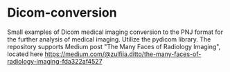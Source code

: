 # Dicom-conversion

Small examples of Dicom medical imaging conversion to the PNJ format for the further analysis of medical imaging.
Utilize the pydicom library.
The repository supports Medium post "The Many Faces of Radiology Imaging", located here https://medium.com/@zulfiia.ditto/the-many-faces-of-radiology-imaging-fda322af4527
